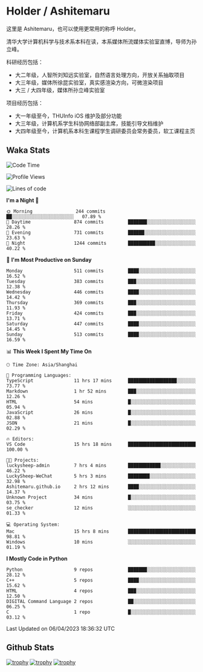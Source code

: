 # Holder / Ashitemaru

这里是 Ashitemaru，也可以使用更常用的称呼 Holder。

清华大学计算机科学与技术系本科在读，本系媒体所流媒体实验室直博，导师为孙立峰。

科研经历包括：

- 大二年级，人智所刘知远实验室，自然语言处理方向，开放关系抽取项目
- 大三年级，媒体所徐昆实验室，真实感渲染方向，可微渲染项目
- 大三 / 大四年级，媒体所孙立峰实验室

项目经历包括：

- 大一年级至今，THUInfo iOS 维护及部分功能
- 大三年级，计算机系学生科协网络部副主席，技能引导文档维护
- 大四年级至今，计算机系本科生课程学生调研委员会常务委员，软工课程主页

## Waka Stats

<!--START_SECTION:waka-->
![Code Time](http://img.shields.io/badge/Code%20Time-732%20hrs%2025%20mins-blue)

![Profile Views](http://img.shields.io/badge/Profile%20Views-21-blue)

![Lines of code](https://img.shields.io/badge/From%20Hello%20World%20I%27ve%20Written-1.8%20million%20lines%20of%20code-blue)

**I'm a Night 🦉** 

```text
🌞 Morning                244 commits         ██░░░░░░░░░░░░░░░░░░░░░░░   07.89 % 
🌆 Daytime                874 commits         ███████░░░░░░░░░░░░░░░░░░   28.26 % 
🌃 Evening                731 commits         ██████░░░░░░░░░░░░░░░░░░░   23.63 % 
🌙 Night                  1244 commits        ██████████░░░░░░░░░░░░░░░   40.22 % 
```
📅 **I'm Most Productive on Sunday** 

```text
Monday                   511 commits         ████░░░░░░░░░░░░░░░░░░░░░   16.52 % 
Tuesday                  383 commits         ███░░░░░░░░░░░░░░░░░░░░░░   12.38 % 
Wednesday                446 commits         ████░░░░░░░░░░░░░░░░░░░░░   14.42 % 
Thursday                 369 commits         ███░░░░░░░░░░░░░░░░░░░░░░   11.93 % 
Friday                   424 commits         ███░░░░░░░░░░░░░░░░░░░░░░   13.71 % 
Saturday                 447 commits         ████░░░░░░░░░░░░░░░░░░░░░   14.45 % 
Sunday                   513 commits         ████░░░░░░░░░░░░░░░░░░░░░   16.59 % 
```


📊 **This Week I Spent My Time On** 

```text
🕑︎ Time Zone: Asia/Shanghai

💬 Programming Languages: 
TypeScript               11 hrs 17 mins      ██████████████████░░░░░░░   73.77 % 
Markdown                 1 hr 52 mins        ███░░░░░░░░░░░░░░░░░░░░░░   12.26 % 
HTML                     54 mins             █░░░░░░░░░░░░░░░░░░░░░░░░   05.94 % 
JavaScript               26 mins             █░░░░░░░░░░░░░░░░░░░░░░░░   02.88 % 
JSON                     21 mins             █░░░░░░░░░░░░░░░░░░░░░░░░   02.29 % 

🔥 Editors: 
VS Code                  15 hrs 18 mins      █████████████████████████   100.00 % 

🐱‍💻 Projects: 
luckysheep-admin         7 hrs 4 mins        ████████████░░░░░░░░░░░░░   46.22 % 
LuckySheep-WeChat        5 hrs 3 mins        ████████░░░░░░░░░░░░░░░░░   32.98 % 
Ashitemaru.github.io     2 hrs 12 mins       ████░░░░░░░░░░░░░░░░░░░░░   14.37 % 
Unknown Project          34 mins             █░░░░░░░░░░░░░░░░░░░░░░░░   03.75 % 
se_checker               12 mins             ░░░░░░░░░░░░░░░░░░░░░░░░░   01.33 % 

💻 Operating System: 
Mac                      15 hrs 8 mins       █████████████████████████   98.81 % 
Windows                  10 mins             ░░░░░░░░░░░░░░░░░░░░░░░░░   01.19 % 
```

**I Mostly Code in Python** 

```text
Python                   9 repos             ███████░░░░░░░░░░░░░░░░░░   28.12 % 
C++                      5 repos             ████░░░░░░░░░░░░░░░░░░░░░   15.62 % 
HTML                     4 repos             ███░░░░░░░░░░░░░░░░░░░░░░   12.50 % 
DIGITAL Command Language 2 repos             ██░░░░░░░░░░░░░░░░░░░░░░░   06.25 % 
C                        1 repo              █░░░░░░░░░░░░░░░░░░░░░░░░   03.12 % 
```




 Last Updated on 06/04/2023 18:36:32 UTC
<!--END_SECTION:waka-->

## Github Stats

[![trophy](https://github-profile-trophy.vercel.app/?username=Ashitemaru&column=7)](https://github.com/Ashitemaru)
[![trophy](https://github-readme-stats.vercel.app/api?username=Ashitemaru&show_icons=true&include_all_commits=true)](https://github.com/Ashitemaru)
[![trophy](https://github-readme-stats.vercel.app/api/top-langs/?username=Ashitemaru&layout=compact)](https://github.com/Ashitemaru)

<!--
**Ashitemaru/Ashitemaru** is a ✨ _special_ ✨ repository because its `README.md` (this file) appears on your GitHub profile.

Here are some ideas to get you started:

- 🔭 I’m currently working on ...
- 🌱 I’m currently learning ...
- 👯 I’m looking to collaborate on ...
- 🤔 I’m looking for help with ...
- 💬 Ask me about ...
- 📫 How to reach me: ...
- 😄 Pronouns: ...
- ⚡ Fun fact: ...
-->
